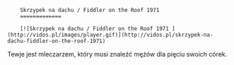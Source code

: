 
        Skrzypek na dachu / Fiddler on the Roof 1971 
        =============
        
        [![Skrzypek na dachu / Fiddler on the Roof 1971 ](http://vidos.pl/images/player.gif)](http://vidos.pl/skrzypek-na-dachu-fiddler-on-the-roof-1971)
        
        
 Tewje jest mleczarzem, który musi znaleźć mężów dla pięciu swoich córek.
    